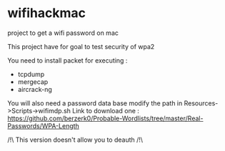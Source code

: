 # wifihackmac
project to get a wifi password on mac

This project have for goal to test security of wpa2

You need to install packet for executing :
- tcpdump
- mergecap
- aircrack-ng

You will also need a password data base modify the path in Resources->Scripts->wifimdp.sh
Link to download one : https://github.com/berzerk0/Probable-Wordlists/tree/master/Real-Passwords/WPA-Length


/!\ This version doesn't allow you to deauth /!\
